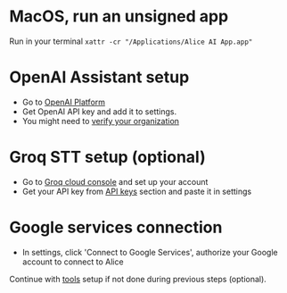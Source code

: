 # MacOS, run an unsigned app

Run in your terminal `xattr -cr "/Applications/Alice AI App.app"`

#  OpenAI Assistant setup

- Go to [OpenAI Platform](https://platform.openai.com/assistants)
- Get OpenAI API key and add it to settings.
- You might need to [verify your organization](https://platform.openai.com/settings/organization/general)

# Groq STT setup (optional)

- Go to [Groq cloud console](https://console.groq.com/home)  and set up your account
- Get your API key from [API keys](https://console.groq.com/keys) section and paste it in settings

# Google services connection

- In settings, click 'Connect to Google Services', authorize your Google account to connect to Alice


Continue with [tools](https://github.com/pmbstyle/Alice/blob/main/docs/toolsInstructions.md) setup if not done during previous steps (optional).
